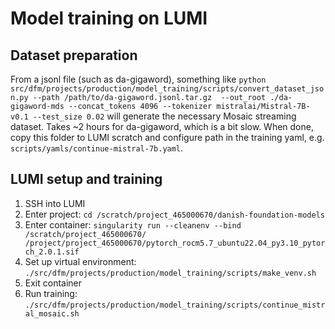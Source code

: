 # Model training on LUMI

## Dataset preparation
From a jsonl file (such as da-gigaword), something like `python src/dfm/projects/production/model_training/scripts/convert_dataset_json.py --path /path/to/da-gigaword.jsonl.tar.gz  --out_root ./da-gigaword-mds --concat_tokens 4096 --tokenizer mistralai/Mistral-7B-v0.1 --test_size 0.02` will generate the necessary Mosaic streaming dataset. Takes ~2 hours for da-gigaword, which is a bit slow. When done, copy this folder to LUMI scratch and configure path in the training yaml, e.g. `scripts/yamls/continue-mistral-7b.yaml`.

## LUMI setup and training
1. SSH into LUMI
3. Enter project: `cd /scratch/project_465000670/danish-foundation-models`
2. Enter container: `singularity run --cleanenv --bind /scratch/project_465000670/ /project/project_465000670/pytorch_rocm5.7_ubuntu22.04_py3.10_pytorch_2.0.1.sif`
5. Set up virtual environment: `./src/dfm/projects/production/model_training/scripts/make_venv.sh`
6. Exit container
7. Run training: `./src/dfm/projects/production/model_training/scripts/continue_mistral_mosaic.sh`

